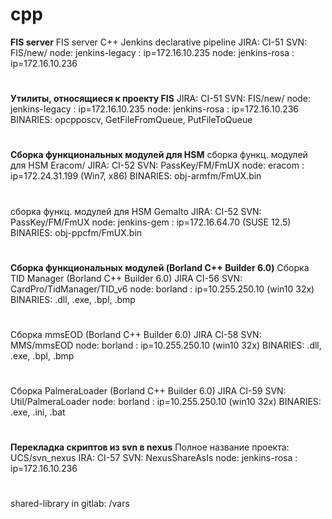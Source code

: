 # cpp
**FIS server**
FIS server C++ Jenkins declarative pipeline
JIRA: CI-51
SVN: FIS/new/
node: jenkins-legacy : ip=172.16.10.235
node: jenkins-rosa : ip=172.16.10.236
#
**Утилиты, относящиеся к проекту FIS**
JIRA: CI-51
SVN: FIS/new/
node: jenkins-legacy : ip=172.16.10.235
node: jenkins-rosa : ip=172.16.10.236
BINARIES: opcpposcv, GetFileFromQueue, PutFileToQueue
#
**Сборка функциональных модулей для HSM**
сборка функц. модулей для HSM Eracom/
JIRA: CI-52
SVN: PassKey/FM/FmUX
node: eracom : ip=172.24.31.199 (Win7, x86)
BINARIES: obj-armfm/FmUX.bin
#
сборка функц. модулей для HSM Gemalto
JIRA: CI-52
SVN: PassKey/FM/FmUX
node: jenkins-gem : ip=172.16.64.70 (SUSE 12.5)
BINARIES: obj-ppcfm/FmUX.bin
#
**Сборка функциональных модулей (Borland C++ Builder 6.0)**
Cборка TID Manager (Borland C++ Builder 6.0)
JIRA CI-56
SVN: CardPro/TidManager/TID_v6
node: borland : ip=10.255.250.10 (win10 32x)
BINARIES: .dll, .exe, .bpl, .bmp
#
Cборка mmsEOD (Borland C++ Builder 6.0)
JIRA CI-58
SVN: MMS/mmsEOD
node: borland : ip=10.255.250.10 (win10 32x)
BINARIES: .dll, .exe, .bpl, .bmp
#
Cборка PalmeraLoader (Borland C++ Builder 6.0)
JIRA CI-59
SVN: Util/PalmeraLoader
node: borland : ip=10.255.250.10 (win10 32x)
BINARIES: .exe, .ini, .bat
#
**Перекладка скриптов из svn в nexus**
Полное название проекта: UCS/svn_nexus
IRA: CI-57
SVN: NexusShareAsIs
node: jenkins-rosa : ip=172.16.10.236
#
shared-library in gitlab: /vars